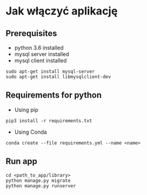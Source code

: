 # Jak włączyć aplikację


## Prerequisites

- python 3.6 installed
- mysql server installed
- mysql client installed

```commandline
sudo apt-get install mysql-server
sudo apt-get install libmysqlclient-dev
```

## Requirements for python

- Using pip

```commandline
pip3 install -r requirements.txt
```

- Using Conda

```commandline
conda create --file requirements.yml --name <name>
```

## Run app

```commandline
cd <path_to_app/library>
python manage.py migrate
python manage.py runserver
```

